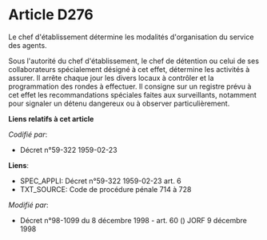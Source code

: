 # Article D276

Le chef d'établissement détermine les modalités d'organisation du service des agents.

Sous l'autorité du chef d'établissement, le chef de détention ou celui de ses collaborateurs spécialement désigné à cet
effet, détermine les activités à assurer. Il arrête chaque jour les divers locaux à contrôler et la programmation des rondes
à effectuer. Il consigne sur un registre prévu à cet effet les recommandations spéciales faites aux surveillants, notamment
pour signaler un détenu dangereux ou à observer particulièrement.

**Liens relatifs à cet article**

_Codifié par_:

  - Décret n°59-322 1959-02-23

**Liens**:

  - SPEC_APPLI: Décret n°59-322 1959-02-23 art. 6
  - TXT_SOURCE: Code de procédure pénale 714 à 728

_Modifié par_:

  - Décret n°98-1099 du 8 décembre 1998 - art. 60 () JORF 9 décembre 1998
